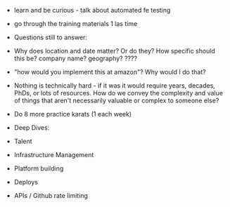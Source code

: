 - learn and be curious - talk about automated fe testing
- go through the training materials 1 las time

- Questions still to answer:
- Why does location and date matter? Or do they? How specific should this be? company name? geography? ????
- "how would you implement this at amazon"? Why would I do that?
- Nothing is technically hard - if it was it would require years, decades, PhDs, or lots of resources. How do we convey the complexity and value of things that aren't necessarily valuable or complex to someone else?
- Do 8 more practice karats (1 each week)

- Deep Dives:
- Talent
- Infrastructure Management
- Platform building
- Deploys
- APIs / Github rate limiting